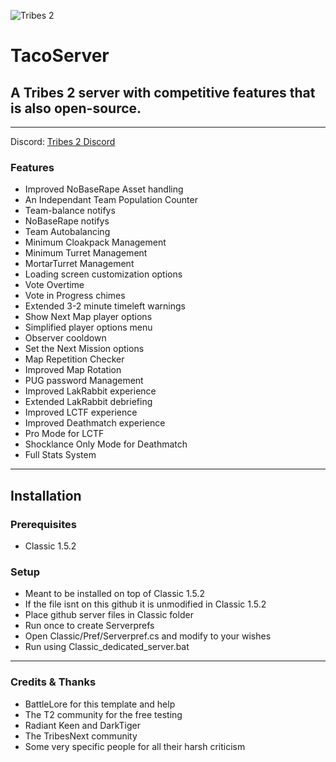 ![Tribes 2](https://cdn.discordapp.com/attachments/521797012014759970/678460505597149214/TacoServer.png)  

# TacoServer
## A Tribes 2 server with competitive features that is also open-source.

---


Discord: [Tribes 2 Discord](https://discord.gg/Y4muNvF)


### Features
 - Improved NoBaseRape Asset handling
 - An Independant Team Population Counter
 - Team-balance notifys
 - NoBaseRape notifys
 - Team Autobalancing
 - Minimum Cloakpack Management
 - Minimum Turret Management
 - MortarTurret Management
 - Loading screen customization options
 - Vote Overtime
 - Vote in Progress chimes
 - Extended 3-2 minute timeleft warnings
 - Show Next Map player options
 - Simplified player options menu
 - Observer cooldown
 - Set the Next Mission options
 - Map Repetition Checker
 - Improved Map Rotation
 - PUG password Management
 - Improved LakRabbit experience
 - Extended LakRabbit debriefing
 - Improved LCTF experience
 - Improved Deathmatch experience
 - Pro Mode for LCTF
 - Shocklance Only Mode for Deathmatch
 - Full Stats System

---


## Installation


### Prerequisites
 - Classic 1.5.2


### Setup
 - Meant to be installed on top of Classic 1.5.2
 - If the file isnt on this github it is unmodified in Classic 1.5.2
 - Place github server files in Classic folder
 - Run once to create Serverprefs
 - Open Classic/Pref/Serverpref.cs and modify to your wishes
 - Run using Classic_dedicated_server.bat

----

### Credits & Thanks
 - BattleLore for this template and help
 - The T2 community for the free testing
 - Radiant Keen and DarkTiger
 - The TribesNext community
 - Some very specific people for all their harsh criticism